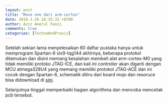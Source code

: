 ```yaml
---
layout: post
title: "Move one dari arm-cortex"
date: 2018-1-26 18:35:32 +0700
author: Aziz Amerul Faozi
comments: true
categories: [TechneAndPraxis]
---
```


Setelah sekian lama menyelesaikan 60 daftar pustaka hanya untuk memprogram Spartan-6 slx9-tqg144 akhirnya, beberapa protokol ditemukan dan disini memang kesalahan membeli alat arm-cortex-M0 yang tidak memiliki protoko JTAG-ICE, dan kali ini controller akan diganti dengan MCU atmega328U4 yang memang memiliki protokol JTAG-ACE dan ini cocok dengan Spartan-6, schematik ditiru dari board mojo dan resoruce bisa didownload di [sini](https://github.com/faoziaziz/SDRCantikSheet).

Selanjutnya tinggal memperbaiki bagian algorithma dan mencoba mencetak pcb tersebut. 

